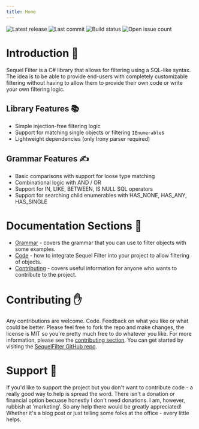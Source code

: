 ```yaml
---
title: Home
---
```

![Latest release](https://img.shields.io/github/v/release/mattwhitfield/SequelFilter?color=00A000) ![Last commit](https://img.shields.io/github/last-commit/mattwhitfield/SequelFilter?color=00A000) ![Build status](https://img.shields.io/github/actions/workflow/status/mattwhitfield/SequelFilter/CI.yml?branch=main) ![Open issue count](https://img.shields.io/github/issues/mattwhitfield/SequelFilter)

# Introduction 👀
Sequel Filter is a C# library that allows for filtering using a SQL-like syntax. The idea is to be able to provide end-users with completely customizable filtering without having to allow them to provide their own code or write your own filtering logic.

## Library Features 📚

* Simple injection-free filtering logic
* Support for matching single objects or filtering `IEnumerable`s
* Lightweight dependencies (only Irony parser required)

## Grammar Features ✍

* Basic comparisons with support for loose type matching
* Combinational logic with AND / OR
* Support for IN, LIKE, BETWEEN, IS NULL SQL operators
* Support for searching child enumerables with HAS_NONE, HAS_ANY, HAS_SINGLE

# Documentation Sections 📖

* [Grammar](grammar.md) - covers the grammar that you can use to filter objects with some examples.
* [Code](code.md) - how to integrate Sequel Filter into your project to allow filtering of objects.
* [Contributing](contributing.md) - covers useful information for anyone who wants to contribute to the project.

# Contributing ✋

Any contributions are welcome. Code. Feedback on what you like or what could be better. Please feel free to fork the repo and make changes, the license is MIT so you're pretty much free to do whatever you like. For more information, please see the [contributing section](contributing.md). You can get started by visiting the [SequelFilter GitHub repo](https://github.com/mattwhitfield/SequelFilter).

# Support 🤝

If you'd like to support the project but you don't want to contribute code - a really good way to help is spread the word. There isn't a donation or financial option becuase honestly I don't need donations. I am, however, rubbish at 'marketing'. So any help there would be greatly appreciated! Whether it's a blog post or just telling some folks at the office - every little helps.
